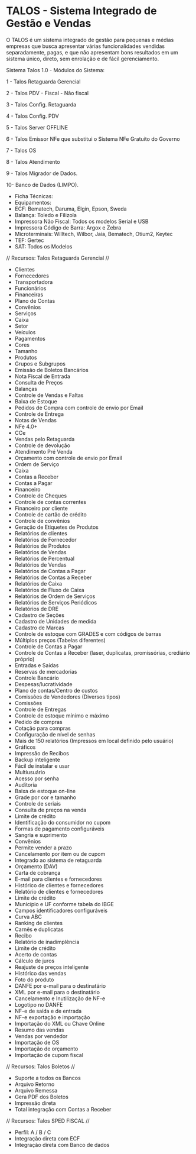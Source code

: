 


# TALOS - Sistema Integrado de Gestão e Vendas #


O TALOS é um sistema integrado de gestão para pequenas e médias empresas que busca apresentar várias funcionalidades vendidas separadamente, pagas, e que não apresentam bons resultados em um sistema único, direto, sem enrolação e de fácil gerenciamento.

Sistema Talos 1.0 - 
Módulos do Sistema:

 1 - Talos Retaguarda Gerencial 
 
 2 - Talos PDV - Fiscal - Não fiscal
 
 3 - Talos Config. Retaguarda
 
 4 - Talos Config. PDV
 
 5 - Talos Server OFFLINE
 
 6 - Talos Emissor NFe que substitui o Sistema NFe Gratuito do Governo
 
 7 - Talos OS
 
 8 - Talos Atendimento
 
 9 - Talos Migrador de Dados.
 
 10- Banco de Dados (LIMPO).

* Ficha Técnicas:
* Equipamentos:
* ECF: Bematech, Daruma, Elgin, Epson, Sweda
* Balança: Toledo e Filizola
* Impressora Não Fiscal: Todos os modelos Serial e USB
* Impressora Código de Barra: Argox e Zebra
* Microterminais: Willtech, Wilbor, Jaia, Bematech, Otium2, Keytec
* TEF: Gertec
* SAT: Todos os Modelos

// Recursos: Talos Retaguarda Gerencial //
- Clientes
- Fornecedores
- Transportadora
- Funcionários
- Financeiras
- Plano de Contas
- Convênios
- Serviços
- Caixa
- Setor
- Veículos
- Pagamentos
- Cores
- Tamanho
- Produtos
- Grupos e Subgrupos
- Emissão de Boletos Bancários
- Nota Fiscal de Entrada
- Consulta de Preços
- Balanças
- Controle de Vendas e Faltas
- Baixa de Estoque
- Pedidos de Compra com controle de envio por Email
- Controle de Entrega
- Notas de Vendas
- NFe 4.0+
- CCe
- Vendas pelo Retaguarda
- Controle de devolução
- Atendimento Pré Venda
- Orçamento com controle de envio por Email
- Ordem de Serviço
- Caixa
- Contas a Receber
- Contas a Pagar
- Financeiro
- Controle de Cheques
- Controle de contas correntes
- Financeiro por cliente
- Controle de cartão de crédito
- Controle de convênios
- Geração de Etiquetes de Produtos
- Relatórios de clientes
- Relatórios de Fornecedor
- Relatórios de Produtos
- Relatórios de Vendas
- Relatórios de Percentual
- Relatórios de Vendas
- Relatórios de Contas a Pagar
- Relatórios de Contas a Receber
- Relatórios de Caixa
- Relatórios de Fluxo de Caixa
- Relatórios de Ordem de Serviços
- Relatórios de Serviços Periódicos
- Relatórios de DRE
- Cadastro de Seções
- Cadastro de Unidades de medida
- Cadastro de Marcas 
- Controle de estoque com GRADES e com códigos de barras
- Múltiplos preços (Tabelas diferentes) 
- Controle de Contas a Pagar
- Controle de Contas a Receber (laser, duplicatas, promissórias, crediário próprio) 
- Entradas e Saídas
- Reservas de mercadorias 
- Controle Bancário
- Despesas/lucratividade
- Plano de contas/Centro de custos
- Comissões de Vendedores (Diversos tipos) 
- Comissões
- Controle de Entregas
- Controle de estoque mínimo e máximo 
- Pedido de compras
- Cotação para compras
- Configuração de nível de senhas
- Mais de 150 relatórios (Impressos em local definido pelo usuário)
- Gráficos 
- Impressão de Recibos 
- Backup inteligente
- Fácil de instalar e usar
- Multiusuário
- Acesso por senha
- Auditoria
- Baixa de estoque on-line
- Grade por cor e tamanho
- Controle de seriais
- Consulta de preços na venda
- Limite de crédito
- Identificação do consumidor no cupom
- Formas de pagamento configuráveis
- Sangria e suprimento
- Convênios
- Permite vender a prazo
- Cancelamento por item ou de cupom
- Integrado ao sistema de retaguarda
- Orçamento (DAV)
- Carta de cobrança
- E-mail para clientes e fornecedores
- Histórico de clientes e fornecedores
- Relatório de clientes e fornecedores
- Limite de crédito
- Município e UF conforme tabela do IBGE
- Campos identificadores configuráveis
- Curva ABC
- Ranking de clientes
- Carnês e duplicatas
- Recibo
- Relatório de inadimplência
- Limite de crédito
- Acerto de contas
- Cálculo de juros
- Reajuste de preços inteligente
- Histórico das vendas
- Foto do produto
- DANFE por e-mail para o destinatário
- XML por e-mail para o destinatário
- Cancelamento e Inutilização de NF-e
- Logotipo no DANFE
- NF-e de saída e de entrada
- NF-e exportação e importação
- Importação do XML ou Chave Online
- Resumo das vendas
- Vendas por vendedor
- Importação de OS
- Importação de orçamento
- Importação de cupom fiscal

// Recursos: Talos Boletos //
* Suporte a todos os Bancos
* Arquivo Retorno
* Arquivo Remessa
* Gera PDF dos Boletos
* Impressão direta
* Total integração com Contas a Receber

// Recursos: Talos SPED FISCAL //
* Perfil: A / B / C
* Integração direta com ECF
* Integração direta com Banco de dados



